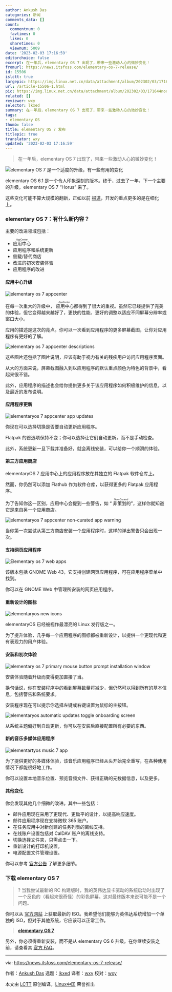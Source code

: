 ```yaml
---
author: Ankush Das
categories: 新闻
comments_data: []
count:
  commentnum: 0
  favtimes: 0
  likes: 0
  sharetimes: 0
  viewnum: 5009
date: '2023-02-03 17:16:59'
editorchoice: false
excerpt: 在一年后，elementary OS 7 出现了，带来一些激动人心的微妙变化！
fromurl: https://news.itsfoss.com/elementary-os-7-release/
id: 15506
islctt: true
largepic: https://img.linux.net.cn/data/attachment/album/202302/03/171644noopjnzno5z4en2p.jpg
url: /article-15506-1.html
pic: https://img.linux.net.cn/data/attachment/album/202302/03/171644noopjnzno5z4en2p.jpg.thumb.jpg
related: []
reviewer: wxy
selector: lkxed
summary: 在一年后，elementary OS 7 出现了，带来一些激动人心的微妙变化！
tags:
- elementary OS
thumb: false
title: elementary OS 7 发布
titlepic: true
translator: wxy
updated: '2023-02-03 17:16:59'
---
```



> 
> 在一年后，elementary OS 7 出现了，带来一些激动人心的微妙变化！
> 
> 
> 


![elementary OS 7 是一个适度的升级，有一些有用的变化](https://img.linux.net.cn/data/attachment/album/202302/03/171644noopjnzno5z4en2p.jpg)


elementary OS 6.1 是一个令人印象深刻的版本。终于，过去了一年，下一个主要的升级，elementary OS 7 “Horus” 来了。


这些变化可能不算大规模的翻新，正如以前 [报道](https://news.itsfoss.com/elementary-os-7-dev-updates/)，开发的重点更多的是在细化上。


### elementary OS 7：有什么新内容？


主要的改进领域包括：


* <ruby> 应用中心 <rt>  AppCenter </rt></ruby>
* 应用程序和系统更新
* 侧载/替代商店
* 改进的初次安装体验
* 应用程序的改进


#### 应用中心升级


![elementary os 7 appcenter](https://img.linux.net.cn/data/attachment/album/202302/03/171659g9mmn1vy1dzi6k9w.jpg)


在每一次重大的升级中，<ruby> 应用中心 <rt>  AppCenter </rt></ruby>都得到了很大的重视。虽然它已经提供了完美的体验，但它变得越来越好了，更快的性能、更好的调整以适应不同屏幕分辨率或窗口大小。


应用的描述是这次的亮点。你可以一次看到应用程序的更多屏幕截图，让你对应用程序有更好的了解。


![elementary os 7 appcenter descriptions](https://img.linux.net.cn/data/attachment/album/202302/03/171700ov92ln2c24gmix6g.png)


这些图片还包括了图片说明，应该有助于视力有关的残疾用户访问应用程序页面。


从大的方面来说，屏幕截图融入到以应用程序的默认重点颜色为特色的背景中，看起来很不错。


此外，应用程序的描述也会给你提供更多关于该应用程序如何积极维护的信息，以及最近的发布说明。


#### 应用程序更新


![elementaryos 7 appcenter app updates](https://img.linux.net.cn/data/attachment/album/202302/03/171704q78myw2qbkmxrgrm.png)


你现在可以选择切换是否要自动更新应用程序。


Flatpak 的首选项保持不变；你可以选择让它们自动更新，而不是手动检查。


此外，系统更新一旦下载并准备好，就会离线安装，可以给你一个顺滑的体验。


#### 第三方应用商店


elementaryOS 7 应用中心上的应用程序放在其独立的 Flatpak 软件仓库上。


然而，你仍然可以添加 Flathub 作为软件仓库，以获得更多的 Flatpak 应用程序。


为了告知你这一区别，应用中心会提到一些警告，如 “<ruby> 非策划的 <rt>  Non-Curated </rt></ruby>”，这样你就知道它是来自另一个应用商店。


![elementaryos 7 appcenter non-curated app warning](https://img.linux.net.cn/data/attachment/album/202302/03/171705o8y7d51dwxnd5u95.png)


当你第一次尝试从第三方商店安装一个应用程序时，这样的弹出警告只会出现一次。


#### 支持网页应用程序


![Elementary os 7 web apps](https://img.linux.net.cn/data/attachment/album/202302/03/171705pyp15tyxlubtxpxd.png)


该版本包括 GNOME Web 43，它支持创建网页应用程序，可在应用程序菜单中找到。


你可以在 GNOME Web 中管理所安装的网页应用程序。


#### 重新设计的图标


![elementaryos new icons](https://img.linux.net.cn/data/attachment/album/202302/03/171706c717rvo751tt1z77.png)


elementaryOS 已经被视作最漂亮的 Linux 发行版之一。


为了提升体验，几乎每一个应用程序的图标都被重新设计，以提供一个更现代和更有表现力的用户体验。


#### 安装和初次体验


![elementary os 7 primary mouse button prompt installation window](https://img.linux.net.cn/data/attachment/album/202302/03/171707b1l9dxerbdeeieiq.png)


安装体验随着升级而变得更加直接了当。


换句话说，你在安装程序中的看到屏幕数量将减少，但仍然可以得到所有的基本信息，包括警告和系统要求。


安装程序现在可以提示你选择左键或右键设置为鼠标的主按钮。


![elementaryos automatic updates toggle onboarding screen](https://img.linux.net.cn/data/attachment/album/202302/03/171708ch9qp62vlk2y699z.png)


从系统主题偏好到自动更新，你可以在安装后直接配置所有必要的东西。


#### 新的音乐多媒体应用程序


![elementartyos music 7 app](https://img.linux.net.cn/data/attachment/album/202302/03/171708v3cq7iif98if998u.jpg)


为了提供更好的多媒体体验，该音乐应用程序已经从头开始完全重写，在各种使用情况下都能很好地工作。


你可以设置本地音乐位置、预览音频文件、获得正确的元数据信息，以及更多。


#### 其他变化


你会发现其他几个细微的改进。其中一些包括：


* 邮件应用现在采用了更现代、更扁平的设计，以提高响应速度。
* 邮件应用程序现在支持微软 365 账户。
* 在任务应用中对新创建的任务列表的离线支持。
* 在线账户设置包括对 CalDAV 账户的离线支持。
* 切换选择文件夹，只需点击一下。
* 重新设计的打印机设置。
* 电源配置文件管理设置。


你可以参考 [官方公告](https://blog.elementary.io/os-7-available-now/) 了解更多细节。


### 下载 elementary OS 7



> 
> ? 当我尝试最新的 RC 构建版时，我的英伟达显卡驱动的系统启动时出现了一个反色的（看起来很奇怪）的彩色屏幕。这对最终版本来说可能不是一个问题。
> 
> 
> 


你可以从 [官方网站](https://elementary.io) 上获取最新的 ISO。我希望他们能够为英伟达系统增加一个单独的 ISO，但对于其他系统，它应该可以正常工作。



> 
> **[elementary OS 7](https://elementary.io)**
> 
> 
> 


另外，你必须得重新安装，而不是从 elementary OS 6 升级。在你继续安装之前，请查看其 [官方 FAQ](https://github.com/elementary/os/wiki/OS-7-Horus-FAQ)。




---


via: <https://news.itsfoss.com/elementary-os-7-release/>


作者：[Ankush Das](https://news.itsfoss.com/author/ankush/) 选题：[lkxed](https://github.com/lkxed) 译者：[wxy](https://github.com/wxy) 校对：[wxy](https://github.com/wxy)


本文由 [LCTT](https://github.com/LCTT/TranslateProject) 原创编译，[Linux中国](https://linux.cn/) 荣誉推出